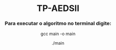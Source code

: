 <div align="center">
  <h1>TP-AEDSII</h1>
  <h3>Para executar o algoritmo no terminal digite: </h3>
  <p>gcc main -o main </p>
  <p>./main</p>
</div>
